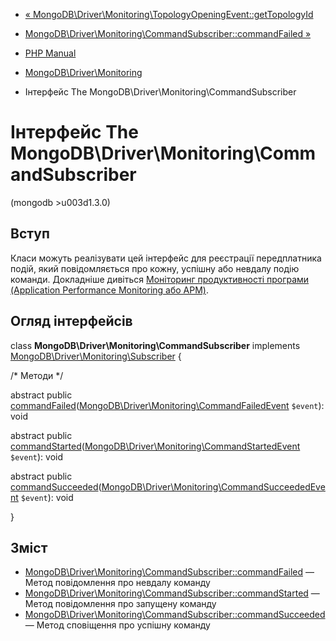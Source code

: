 - [«
MongoDB\Driver\Monitoring\TopologyOpeningEvent::getTopologyId](mongodb-driver-monitoring-topologyopeningevent.gettopologyid.md)
- [MongoDB\Driver\Monitoring\CommandSubscriber::commandFailed
»](mongodb-driver-monitoring-commandsubscriber.commandfailed.md)

- [PHP Manual](index.md)
- [MongoDB\Driver\Monitoring](mongodb.monitoring.md)
- Інтерфейс The MongoDB\Driver\Monitoring\CommandSubscriber

# Інтерфейс The MongoDB\Driver\Monitoring\CommandSubscriber

(mongodb \>u003d1.3.0)

## Вступ

Класи можуть реалізувати цей інтерфейс для реєстрації передплатника
подій, який повідомляється про кожну, успішну або невдалу подію
команди. Докладніше дивіться [Моніторинг
продуктивності програми (Application Performance Monitoring або
APM)](mongodb.tutorial.apm.md).

## Огляд інтерфейсів

class **MongoDB\Driver\Monitoring\CommandSubscriber** implements
[MongoDB\Driver\Monitoring\Subscriber](class.mongodb-driver-monitoring-subscriber.md)
{

/\* Методи \*/

abstract public
[commandFailed](mongodb-driver-monitoring-commandsubscriber.commandfailed.md)([MongoDB\Driver\Monitoring\CommandFailedEvent](class.mongodb-driver-monitoring-commandfailedevent.md)
`$event`): void

abstract public
[commandStarted](mongodb-driver-monitoring-commandsubscriber.commandstarted.md)([MongoDB\Driver\Monitoring\CommandStartedEvent](class.mongodb-driver-monitoring-commandstartedevent.md)
`$event`): void

abstract public
[commandSucceeded](mongodb-driver-monitoring-commandsubscriber.commandsucceeded.md)([MongoDB\Driver\Monitoring\CommandSucceededEvent](class.mongodb-driver-monitoring-commandsucceededevent.md)
`$event`): void

}

## Зміст

- [MongoDB\Driver\Monitoring\CommandSubscriber::commandFailed](mongodb-driver-monitoring-commandsubscriber.commandfailed.md)
— Метод повідомлення про невдалу команду
- [MongoDB\Driver\Monitoring\CommandSubscriber::commandStarted](mongodb-driver-monitoring-commandsubscriber.commandstarted.md)
— Метод повідомлення про запущену команду
- [MongoDB\Driver\Monitoring\CommandSubscriber::commandSucceeded](mongodb-driver-monitoring-commandsubscriber.commandsucceeded.md)
— Метод сповіщення про успішну команду
